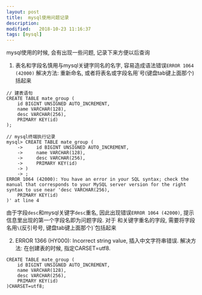 ```yaml
---
layout: post
title:  mysql使用问题记录
description: 
modified:   2018-10-23 11:16:37
tags: [mysql]
---
```


mysql使用的时候, 会有出现一些问题, 记录下来方便以后查询

1. 表名和字段名慎用与mysql关键字同名的名字, 容易造成语法错误`ERROR 1064 (42000)`
解决方法: 重新命名, 或者将表名或字段名用`号(键盘tab键上面那个)括起来
```
// 建表语句
CREATE TABLE mate_group (
    id BIGINT UNSIGNED AUTO_INCREMENT,
    name VARCHAR(128),
    desc VARCHAR(256),
 	PRIMARY KEY(id)
);

// mysql终端执行记录
mysql> CREATE TABLE mate_group (              
    ->     id BIGINT UNSIGNED AUTO_INCREMENT, 
    ->     name VARCHAR(128),                 
    ->     desc VARCHAR(256),                 
    ->     PRIMARY KEY(id)                    
    -> )                                      
    -> ;
ERROR 1064 (42000): You have an error in your SQL syntax; check the manual that corresponds to your MySQL server version for the right syntax to use near 'desc VARCHAR(256),                 
    PRIMARY KEY(id)                    
)' at line 4

```
由于字段`desc`和mysql关键字`desc`重名, 因此出现错误`ERROR 1064 (42000)`, 提示信息里出现的第一个字段名即为问题字段. 对于
和关键字重名的字段, 需要将字段名用`\`(反引号号, 键盘tab键上面那个)`包括起来

2. ERROR 1366 (HY000): Incorrect string value, 插入中文字符串错误.
解决方法: 在创建表的时候, 指定CARSET=utf8.
```
CREATE TABLE mate_group (
    id BIGINT UNSIGNED AUTO_INCREMENT,
    name VARCHAR(128),
    desc VARCHAR(256),
 	PRIMARY KEY(id)
)CHARSET=utf8;
```

